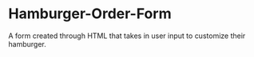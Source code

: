 # Hamburger-Order-Form
A form created through HTML that takes in user input to customize their hamburger.
